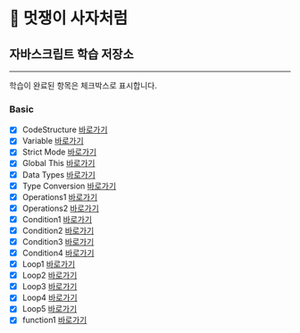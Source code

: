 # :lion: 멋쟁이 사자처럼

## 자바스크립트 학습 저장소
---
학습이 완료된 항목은 체크박스로 표시합니다.

### Basic
- [x] CodeStructure [바로가기](https://github.com/shju0317/lion-javascript/blob/01.core/client/chapter/core/01.codeStructure.js)
- [x] Variable [바로가기](https://github.com/shju0317/lion-javascript/blob/01.core/client/chapter/core/02.variables.js)
- [x] Strict Mode [바로가기](https://github.com/shju0317/lion-javascript/blob/01.core/client/chapter/core/03.strictMode.js)
- [x] Global This [바로가기](https://github.com/shju0317/lion-javascript/blob/01.core/client/chapter/core/04.globalThis.js)
- [x] Data Types [바로가기](https://github.com/shju0317/lion-javascript/blob/01.core/client/chapter/core/05.dataTypes.js)
- [x] Type Conversion [바로가기](https://github.com/shju0317/lion-javascript/blob/01.core/client/chapter/core/06.typeConversion.js)
- [x] Operations1 [바로가기](https://github.com/shju0317/lion-javascript/blob/01.core/client/chapter/core/07-1.operations.js)
- [x] Operations2 [바로가기](https://github.com/shju0317/lion-javascript/blob/01.core/client/chapter/core/07-2.operations.js)
- [x] Condition1 [바로가기](https://github.com/shju0317/lion-javascript/blob/01.core/client/chapter/core/08-1.condition.js)
- [x] Condition2 [바로가기](https://github.com/shju0317/lion-javascript/blob/01.core/client/chapter/core/08-2.condition.js)
- [x] Condition3 [바로가기](https://github.com/shju0317/lion-javascript/blob/01.core/client/chapter/core/08-3.condition.js)
- [x] Condition4 [바로가기](https://github.com/shju0317/lion-javascript/blob/01.core/client/chapter/core/08-4.condition.js)
- [x] Loop1 [바로가기](https://github.com/shju0317/lion-javascript/blob/01.core/client/chapter/core/09-1.loop.js)
- [x] Loop2 [바로가기](https://github.com/shju0317/lion-javascript/blob/01.core/client/chapter/core/09-2.loop.js)
- [x] Loop3 [바로가기](https://github.com/shju0317/lion-javascript/blob/01.core/client/chapter/core/09-3.loop.js)
- [x] Loop4 [바로가기](https://github.com/shju0317/lion-javascript/blob/01.core/client/chapter/core/09-4.loop.js)
- [x] Loop5 [바로가기](https://github.com/shju0317/lion-javascript/blob/01.core/client/chapter/core/09-5.loop.js)
- [x] function1 [바로가기](https://github.com/shju0317/lion-javascript/blob/01.core/client/chapter/core/10-1.function.js)